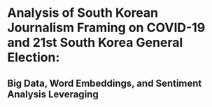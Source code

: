 # Analysis of South Korean Journalism Framing on COVID-19 and 21st South Korea General Election:
## Big Data, Word Embeddings, and Sentiment Analysis Leveraging
